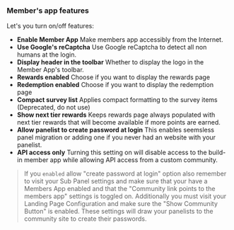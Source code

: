 ### Member's app features

Let's you turn on/off features:

- **Enable Member App** Make members app accessibly from the Internet.
- **Use Google's reCaptcha** Use Google reCaptcha to detect all non humans at the login.
- **Display header in the toolbar** Whether to display the logo in the Member App's toolbar.
- **Rewards enabled** Choose if you want to display the rewards page
- **Redemption enabled** Choose if you want to display the redemption page
- **Compact survey list** Applies compact formatting to the survey items (Deprecated, do not use)
- **Show next tier rewards** Keeps rewards page always populated with next tier rewards that will become available if more points are earned.
- **Allow panelist to create password at login** This enables seemsless panel migration or adding one if you never had an website with your panelist.
- **API access only** Turning this setting on will disable access to the build-in member app while allowing API access from a custom community.

> If you ```enabled``` allow "create password at login" option also remember to visit your Sub Panel settings and make sure that your have a Members App enabled and that the "Community link points to the members app" settings is toggled on. Additionally you must visit your Landing Page Configuration and make sure the "Show Community Button" is enabled. These settings will draw your panelists to the community site to create their passwords.
